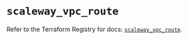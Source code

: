 # `scaleway_vpc_route`

Refer to the Terraform Registry for docs: [`scaleway_vpc_route`](https://registry.terraform.io/providers/scaleway/scaleway/2.59.0/docs/resources/vpc_route).
